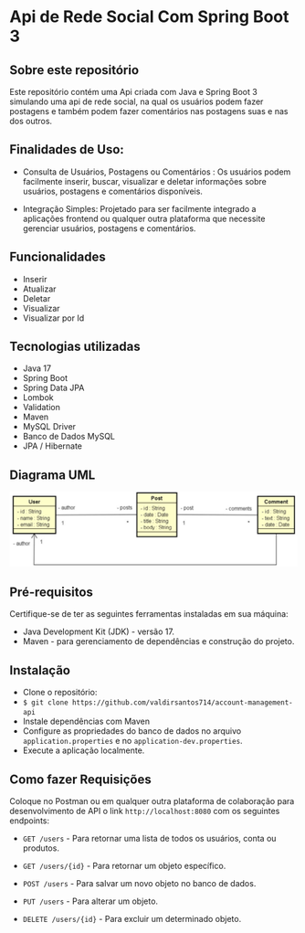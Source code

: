 # Api de Rede Social Com Spring Boot 3

## Sobre este repositório
Este repositório contém uma Api criada com Java e Spring Boot 3 simulando uma api de rede social, na qual os usuários podem fazer postagens e também podem fazer comentários nas postagens suas e nas dos outros.

## Finalidades de Uso:

- Consulta de Usuários, Postagens ou Comentários : Os usuários podem facilmente inserir, buscar, visualizar e deletar informações sobre usuários, postagens e comentários disponíveis.


- Integração Simples: Projetado para ser facilmente integrado a aplicações frontend ou qualquer outra plataforma que necessite gerenciar usuários, postagens e comentários.

## Funcionalidades
- Inserir
- Atualizar
- Deletar
- Visualizar
- Visualizar por Id

## Tecnologias utilizadas
- Java 17
- Spring Boot
- Spring Data JPA
- Lombok
- Validation
- Maven
- MySQL Driver
- Banco de Dados MySQL
- JPA / Hibernate

## Diagrama UML
![diagrama](https://github.com/valdirsantos714/social-network-ApiRestFul/blob/main/src/main/java/com/valdirsantos714/ApiRestFulRedeSocial/assets/diagrama.PNG)

## Pré-requisitos
Certifique-se de ter as seguintes ferramentas instaladas em sua máquina:

- Java Development Kit (JDK) - versão 17.
- Maven - para gerenciamento de dependências e construção do projeto.

## Instalação
- Clone o repositório:
- `$ git clone https://github.com/valdirsantos714/account-management-api`
- Instale dependências com Maven
- Configure as propriedades do banco de dados no arquivo `application.properties` e no `application-dev.properties`.
- Execute a aplicação localmente.

## Como fazer Requisições

Coloque no Postman ou em qualquer outra plataforma de colaboração para desenvolvimento de API o link `http://localhost:8080` com os seguintes endpoints:

- `GET /users` - Para retornar uma lista de todos os usuários, conta ou produtos.

- `GET /users/{id}` - Para retornar um objeto específico.

- `POST /users` - Para salvar um novo objeto no banco de dados.

- `PUT /users` - Para alterar um objeto.

- `DELETE /users/{id}` - Para excluir um determinado objeto.
  